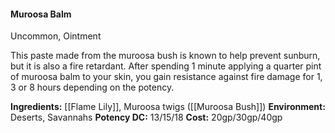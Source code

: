 #### Muroosa Balm
Uncommon, Ointment

This paste made from the muroosa bush is known to help prevent sunburn, but it is also a fire retardant. After spending 1 minute applying a quarter pint of muroosa balm to your skin, you gain resistance against fire damage for 1, 3 or 8 hours depending on the potency.

**Ingredients:** [[Flame Lily]], Muroosa twigs ([[Muroosa Bush]])
**Environment:** Deserts, Savannahs
**Potency DC:** 13/15/18
**Cost:** 20gp/30gp/40gp


